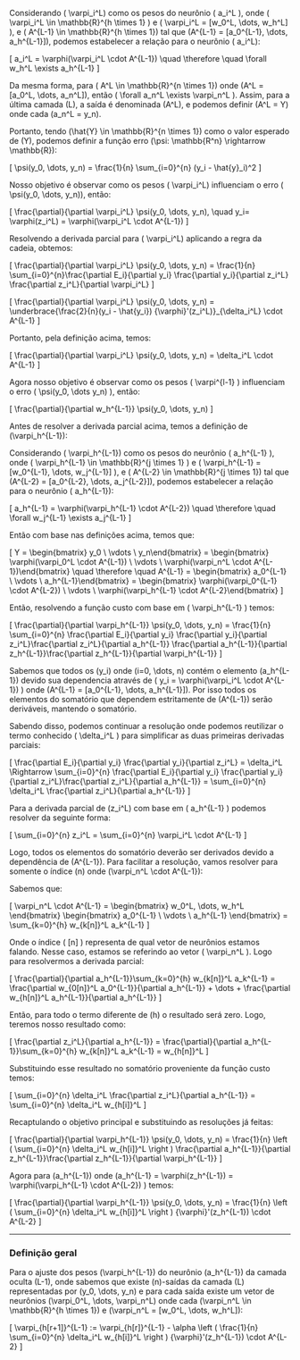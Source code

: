 Considerando \( \varpi_i^L\) como os pesos do neurônio \( a_i^L \), onde \( \varpi_i^L \in \mathbb{R}^{h \times 1} \) e \( \varpi_i^L = [w_0^L, \dots, w_h^L] \), e \( A^{L-1} \in \mathbb{R}^{h \times 1}\) tal que \(A^{L-1} = [a_0^{L-1}, \dots, a_h^{L-1}]\), podemos estabelecer a relação para o neurônio \( a_i^L\):

\[
a_i^L = \varphi(\varpi_i^L \cdot A^{L-1}) \quad \therefore \quad \forall w_h^L \exists a_h^{L-1}
\]

Da mesma forma, para \( A^L \in \mathbb{R}^{n \times 1}\) onde \(A^L = [a_0^L, \dots, a_n^L]\), então \( \forall a_n^L \exists \varpi_n^L \). Assim, para a última camada \(L\), a saída é denominada \(A^L\), e podemos definir \(A^L = Y\) onde cada \(a_n^L = y_n\).

Portanto, tendo \(\hat{Y} \in \mathbb{R}^{n \times 1}\) como o valor esperado de \(Y\), podemos definir a função erro \(\psi: \mathbb{R^n} \rightarrow \mathbb{R}\):

\[
\psi(y_0, \dots, y_n) = \frac{1}{n} \sum_{i=0}^{n} (y_i - \hat{y}_i)^2
\]

Nosso objetivo é observar como os pesos \( \varpi_i^L\) influenciam o erro \( \psi(y_0, \dots, y_n)\), então:

\[
\frac{\partial}{\partial \varpi_i^L} \psi(y_0, \dots, y_n), \quad y_i= \varphi(z_i^L) = \varphi(\varpi_i^L \cdot A^{L-1})
\]

Resolvendo a derivada parcial para \( \varpi_i^L\) aplicando a regra da cadeia, obtemos:

\[
\frac{\partial}{\partial \varpi_i^L} \psi(y_0, \dots, y_n) = \frac{1}{n} \sum_{i=0}^{n}\frac{\partial E_i}{\partial y_i} \frac{\partial y_i}{\partial z_i^L} \frac{\partial z_i^L}{\partial \varpi_i^L}
\]

\[
\frac{\partial}{\partial \varpi_i^L} \psi(y_0, \dots, y_n) = \underbrace{\frac{2}{n}(y_i - \hat{y_i}) {\varphi}'(z_i^L)}_{\delta_i^L} \cdot A^{L-1}
\]

Portanto, pela definição acima, temos:

\[
\frac{\partial}{\partial \varpi_i^L} \psi(y_0, \dots, y_n) = \delta_i^L \cdot A^{L-1}
\]

Agora nosso objetivo é observar como os pesos \( \varpi^{l-1} \) influenciam o erro \( \psi(y_0, \dots y_n) \), então:

\[
\frac{\partial}{\partial w_h^{L-1}} \psi(y_0, \dots, y_n)
\]

Antes de resolver a derivada parcial acima, temos a definição de \(\varpi_h^{L-1}\):

Considerando \( \varpi_h^{L-1}\) como os pesos do neurônio \( a_h^{L-1} \), onde \( \varpi_h^{L-1} \in \mathbb{R}^{j \times 1} \) e \( \varpi_h^{L-1} = [w_0^{L-1}, \dots, w_j^{L-1}] \), e \( A^{L-2} \in \mathbb{R}^{j \times 1}\) tal que \(A^{L-2} = [a_0^{L-2}, \dots, a_j^{L-2}]\), podemos estabelecer a relação para o neurônio \( a_h^{L-1}\):

\[
a_h^{L-1} = \varphi(\varpi_h^{L-1} \cdot A^{L-2}) \quad \therefore \quad \forall w_j^{L-1} \exists a_j^{L-1}
\]

Então com base nas definições acima, temos que:

\[
Y = \begin{bmatrix} y_0 \\ \vdots \\ y_n\end{bmatrix} = \begin{bmatrix} \varphi(\varpi_0^L \cdot A^{L-1}) \\ \vdots \\ \varphi(\varpi_n^L \cdot A^{L-1})\end{bmatrix} \quad \therefore \quad A^{L-1} = \begin{bmatrix} a_0^{L-1} \\ \vdots \\ a_h^{L-1}\end{bmatrix} = \begin{bmatrix} \varphi(\varpi_0^{L-1} \cdot A^{L-2}) \\ \vdots \\ \varphi(\varpi_h^{L-1} \cdot A^{L-2}\end{bmatrix}
\]

Então, resolvendo a função custo com base em \( \varpi_h^{L-1} \) temos:

\[
\frac{\partial}{\partial \varpi_h^{L-1}} \psi(y_0, \dots, y_n) = \frac{1}{n} \sum_{i=0}^{n} \frac{\partial E_i}{\partial y_i} \frac{\partial y_i}{\partial z_i^L}\frac{\partial z_i^L}{\partial a_h^{L-1}} \frac{\partial a_h^{L-1}}{\partial z_h^{L-1}}\frac{\partial z_h^{L-1}}{\partial \varpi_h^{L-1}}
\]

Sabemos que todos os \(y_i\) onde \(i=0, \dots, n\) contém o elemento \(a_h^{L-1}\) devido sua dependencia através de \( y_i = \varphi(\varpi_i^L \cdot A^{L-1}) \) onde \(A^{L-1} = [a_0^{L-1}, \dots, a_h^{L-1}]\). Por isso todos os elementos do somatório que dependem estritamente de \(A^{L-1}\) serão deriváveis, mantendo o somatório.

Sabendo disso, podemos continuar a resolução onde podemos reutilizar o termo conhecido \( \delta_i^L \) para simplificar as duas primeiras derivadas parciais:

\[
\frac{\partial E_i}{\partial y_i} \frac{\partial y_i}{\partial z_i^L} = \delta_i^L \Rightarrow \sum_{i=0}^{n} \frac{\partial E_i}{\partial y_i} \frac{\partial y_i}{\partial z_i^L}\frac{\partial z_i^L}{\partial a_h^{L-1}} = \sum_{i=0}^{n} \delta_i^L \frac{\partial z_i^L}{\partial a_h^{L-1}}
\]

Para a derivada parcial de \(z_i^L\) com base em \( a_h^{L-1} \) podemos resolver da seguinte forma:

\[
\sum_{i=0}^{n} z_i^L = \sum_{i=0}^{n} \varpi_i^L \cdot A^{L-1}
\]

Logo, todos os elementos do somatório deverão ser derivados devido a dependência de \(A^{L-1}\). Para facilitar a resolução, vamos resolver para somente o índice \(n\) onde \(\varpi_n^L \cdot A^{L-1}\):

Sabemos que:

\[
\varpi_n^L \cdot A^{L-1} = \begin{bmatrix} w_0^L, \dots, w_h^L \end{bmatrix} \begin{bmatrix} a_0^{L-1} \\ \vdots \\ a_h^{L-1} \end{bmatrix} = \sum_{k=0}^{h} w_{k[n]}^L a_k^{L-1}
\]

Onde o índice \( [n] \) representa de qual vetor de neurônios estamos falando. Nesse caso, estamos se referindo ao vetor \( \varpi_n^L \). Logo para resolvermos a derivada parcial:

\[
\frac{\partial}{\partial a_h^{L-1}}\sum_{k=0}^{h} w_{k[n]}^L a_k^{L-1} = \frac{\partial w_{0[n]}^L a_0^{L-1}}{\partial a_h^{L-1}} + \dots + \frac{\partial w_{h[n]}^L a_h^{L-1}}{\partial a_h^{L-1}}
\]

Então, para todo o termo diferente de \(h\) o resultado será zero. Logo, teremos nosso resultado como:

\[
\frac{\partial z_i^L}{\partial a_h^{L-1}} = \frac{\partial}{\partial a_h^{L-1}}\sum_{k=0}^{h} w_{k[n]}^L a_k^{L-1} = w_{h[n]}^L
\]

Substituindo esse resultado no somatório proveniente da função custo temos:

\[
\sum_{i=0}^{n} \delta_i^L \frac{\partial z_i^L}{\partial a_h^{L-1}} = \sum_{i=0}^{n} \delta_i^L w_{h[i]}^L
\]

Recaptulando o objetivo principal e substituindo as resoluções já feitas:

\[
\frac{\partial}{\partial \varpi_h^{L-1}} \psi(y_0, \dots, y_n) = \frac{1}{n} \left ( \sum_{i=0}^{n} \delta_i^L w_{h[i]}^L \right ) \frac{\partial a_h^{L-1}}{\partial z_h^{L-1}}\frac{\partial z_h^{L-1}}{\partial \varpi_h^{L-1}}
\]

Agora para \(a_h^{L-1}\) onde \(a_h^{L-1} = \varphi(z_h^{L-1}) = \varphi(\varpi_h^{L-1} \cdot A^{L-2}) \) temos:

\[
\frac{\partial}{\partial \varpi_h^{L-1}} \psi(y_0, \dots, y_n) = \frac{1}{n} \left ( \sum_{i=0}^{n} \delta_i^L w_{h[i]}^L \right ) {\varphi}'(z_h^{L-1}) \cdot A^{L-2}
\]

---

### Definição geral

Para o ajuste dos pesos \(\varpi_h^{L-1}\) do neurônio \(a_h^{L-1}\) da camada oculta \(L-1\), onde sabemos que existe \(n\)-saídas da camada \(L\) representadas por \(y_0, \dots, y_n\) e para cada saída existe um vetor de neurônios \(\varpi_0^L, \dots, \varpi_n^L\) onde cada \(\varpi_n^L \in \mathbb{R}^{h \times 1}\) e \(\varpi_n^L = [w_0^L, \dots, w_h^L]\):

\[
\varpi_{h[r+1]}^{L-1} := \varpi_{h[r]}^{L-1} - \alpha  \left (  \frac{1}{n} \sum_{i=0}^{n} \delta_i^L w_{h[i]}^L \right ) {\varphi}'(z_h^{L-1}) \cdot A^{L-2}
\]
